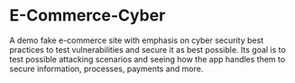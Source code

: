 # E-Commerce-Cyber
A demo fake e-commerce site with emphasis on cyber security best practices to test vulnerabilities and secure it as best possible. Its goal is to test possible attacking scenarios and seeing how the app handles them to secure information, processes, payments and more.
